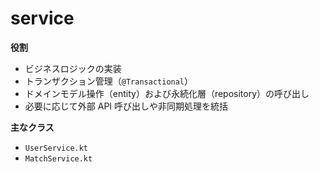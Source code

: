 # service

**役割**
- ビジネスロジックの実装
- トランザクション管理（`@Transactional`）
- ドメインモデル操作（entity）および永続化層（repository）の呼び出し
- 必要に応じて外部 API 呼び出しや非同期処理を統括

**主なクラス**
- `UserService.kt`
- `MatchService.kt`
